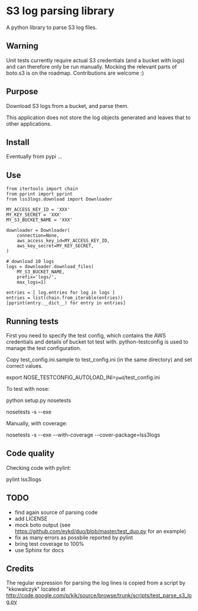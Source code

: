 S3 log parsing library
======================

A python library to parse S3 log files.


Warning
-------

Unit tests currently require actual S3 credentials (and a bucket with logs) and can therefore only be run manually.
Mocking the relevant parts of boto.s3 is on the roadmap. Contributions are welcome :)


Purpose
-------

Download S3 logs from a bucket, and parse them.

This application does not store the log objects generated and leaves that to other applications.


Install
-------

Eventually from pypi ...


Use
---

    from itertools import chain
    from pprint import pprint
    from lss3logs.download import Downloader

    MY_ACCESS_KEY_ID = 'XXX'
    MY_KEY_SECRET = 'XXX'
    MY_S3_BUCKET_NAME = 'XXX'

    downloader = Downloader(
        connection=None,
        aws_access_key_id=MY_ACCESS_KEY_ID,
        aws_key_secret=MY_KEY_SECRET,
    )

    # download 10 logs
    logs = downloader.download_files(
        MY_S3_BUCKET_NAME,
        prefix='logs/',
        max_logs=1)

    entries = [ log.entries for log in logs ]
    entries = list(chain.from_iterable(entries))
    [pprint(entry.__dict__) for entry in entries]


Running tests
-------------

First you need to specify the test config, which contains the AWS credentials and details of bucket tot test with.
python-testconfig is used to manage the test configuration.

Copy test_config.ini.sample to test_config.ini (in the same directory) and set correct values. 

export NOSE_TESTCONFIG_AUTOLOAD_INI=`pwd`/test_config.ini

To test with nose:

python setup.py nosetests

nosetests -s --exe

Manually, with coverage:

nosetests -s --exe --with-coverage --cover-package=lss3logs


Code quality
------------

Checking code with pylint:

pylint lss3logs



TODO
----

* find again source of parsing code
* add LICENSE
* mock boto output (see https://github.com/eykd/duo/blob/master/test_duo.py for an example)
* fix as many errors as possbile reported by pylint
* bring test coverage to 100%
* use Sphinx for docs


Credits
-------

The regular expression for parsing the log lines is copied from a script by "kkowalczyk" located at http://code.google.com/p/kjk/source/browse/trunk/scripts/test_parse_s3_log.py
